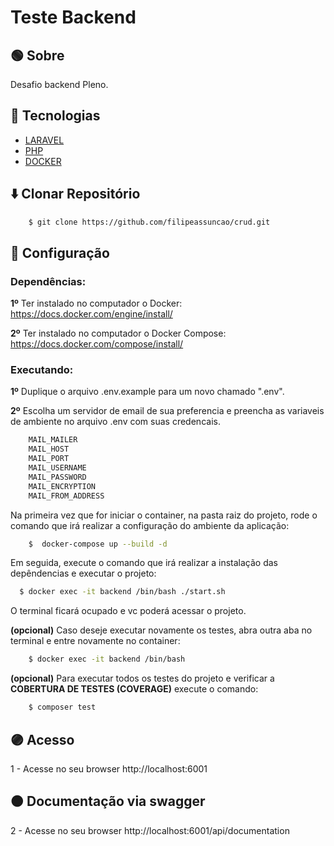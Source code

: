 # Teste Backend

## :green_circle: Sobre

Desafio backend Pleno.

## :large_blue_circle: Tecnologias

 - [LARAVEL](https://laravel.com/)
 - [PHP](https://www.php.net/)
 - [DOCKER](https://www.docker.com/)

## :arrow_down: Clonar Repositório

```bash
    $ git clone https://github.com/filipeassuncao/crud.git
```
## :red_circle: Configuração

### Dependências:

**1º** Ter instalado no computador o Docker: https://docs.docker.com/engine/install/

**2º** Ter instalado no computador o Docker Compose: https://docs.docker.com/compose/install/

### Executando:

**1º** Duplique o arquivo .env.example para um novo chamado ".env".

**2º** Escolha um servidor de email de sua preferencia e preencha as variaveis de ambiente no arquivo .env com suas credencais.

```bash
    MAIL_MAILER
    MAIL_HOST
    MAIL_PORT
    MAIL_USERNAME
    MAIL_PASSWORD
    MAIL_ENCRYPTION
    MAIL_FROM_ADDRESS
```
Na primeira vez que for iniciar o container, na pasta raiz do projeto, rode o comando que irá realizar a configuração do ambiente da aplicação:

```bash
    $  docker-compose up --build -d
```
Em seguida, execute o comando que irá realizar a instalação das depêndencias e executar o projeto:
```bash
  $ docker exec -it backend /bin/bash ./start.sh
```

O terminal ficará ocupado e vc poderá acessar o projeto.

**(opcional)** Caso deseje executar novamente os testes, abra outra aba no terminal e entre novamente no container:

```bash
    $ docker exec -it backend /bin/bash 
```
**(opcional)** Para executar todos os testes do projeto e verificar a **COBERTURA DE TESTES (COVERAGE)** execute o comando:
```bash
    $ composer test
```


## :purple_circle: Acesso

1 - Acesse no seu browser http://localhost:6001

## :orange_circle: Documentação via swagger

2 - Acesse no seu browser http://localhost:6001/api/documentation
